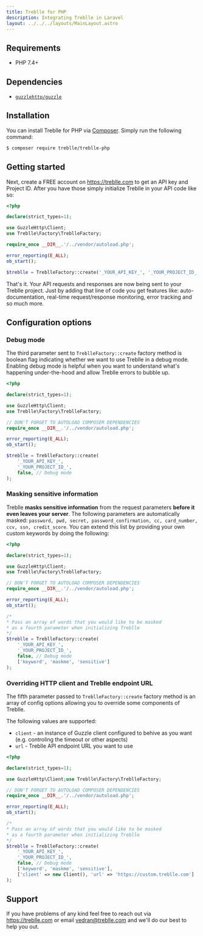 ```yaml
---
title: Treblle for PHP
description: Integrating Treblle in Laravel
layout: ../../../layouts/MainLayout.astro
---
```


## Requirements

* PHP 7.4+

## Dependencies

* [`guzzlehttp/guzzle`](https://packagist.org/packages/guzzlehttp/guzzle)

## Installation

You can install Treblle for PHP via [Composer](http://getcomposer.org/). Simply run the following command:

```bash
$ composer require treblle/treblle-php
```

## Getting started

Next, create a FREE account on <https://treblle.com> to get an API key and Project ID. After you have those simply
initialize Treblle in your API code like so:

```php
<?php

declare(strict_types=1);

use GuzzleHttp\Client;
use Treblle\Factory\TreblleFactory;

require_once __DIR__.'/../vendor/autoload.php';

error_reporting(E_ALL);
ob_start();

$treblle = TreblleFactory::create('_YOUR_API_KEY_', '_YOUR_PROJECT_ID_');
```

That's it. Your API requests and responses are now being sent to your Treblle project. Just by adding that line of code
you get features like: auto-documentation, real-time request/response monitoring, error tracking and so much more.

## Configuration options

### Debug mode

The third parameter sent to `TreblleFactory::create` factory method is boolean flag indicating whether we want to use
Treblle in a debug mode. Enabling debug mode is helpful when you want to understand what's happening under-the-hood and
allow Treblle errors to bubble up.

```php
<?php

declare(strict_types=1);

use GuzzleHttp\Client;
use Treblle\Factory\TreblleFactory;

// DON'T FORGET TO AUTOLOAD COMPOSER DEPENDENCIES
require_once __DIR__.'/../vendor/autoload.php';

error_reporting(E_ALL);
ob_start();

$treblle = TreblleFactory::create(
    '_YOUR_API_KEY_',
    '_YOUR_PROJECT_ID_',
    false, // Debug mode
);
```

### Masking sensitive information

Treblle **masks sensitive information** from the request parameters **before it even leaves your server**. The following
parameters are automatically
masked: `password, pwd, secret, password_confirmation, cc, card_number, ccv, ssn, credit_score`. You can extend this
list by providing your own custom keywords by doing the following:

```php
<?php

declare(strict_types=1);

use GuzzleHttp\Client;
use Treblle\Factory\TreblleFactory;

// DON'T FORGET TO AUTOLOAD COMPOSER DEPENDENCIES
require_once __DIR__.'/../vendor/autoload.php';

error_reporting(E_ALL);
ob_start();

/*
* Pass an array of words that you would like to be masked
* as a fourth parameter when initializing Treblle
*/
$treblle = TreblleFactory::create(
    '_YOUR_API_KEY_',
    '_YOUR_PROJECT_ID_',
    false, // Debug mode
    ['keyword', 'maskme', 'sensitive']
);
```

### Overriding HTTP client and Treblle endpoint URL

The fifth parameter passed to `TreblleFactory::create` factory method is an array of config options allowing you to
override some components of Treblle.

The following values are supported:

- `client` - an instance of Guzzle client configured to behive as you want (e.g. controling the timeout or other
  aspects)
- `url` - Treblle API endpoint URL you want to use

```php
<?php

declare(strict_types=1);

use GuzzleHttp\Client;use Treblle\Factory\TreblleFactory;

// DON'T FORGET TO AUTOLOAD COMPOSER DEPENDENCIES
require_once __DIR__.'/../vendor/autoload.php';

error_reporting(E_ALL);
ob_start();

/*
* Pass an array of words that you would like to be masked
* as a fourth parameter when initializing Treblle
*/
$treblle = TreblleFactory::create(
    '_YOUR_API_KEY_',
    '_YOUR_PROJECT_ID_',
    false, // Debug mode
    ['keyword', 'maskme', 'sensitive'],
    ['client' => new Client(), 'url' => 'https://custom.treblle.com']
);
```

## Support

If you have problems of any kind feel free to reach out via <https://treblle.com> or email vedran@treblle.com and we'll
do our best to help you out.
